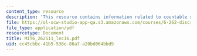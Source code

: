 ```yaml
---
content_type: resource
description: 'This resource contains information related to countable state Markov. '
file: https://ol-ocw-studio-app-qa.s3.amazonaws.com/courses/6-262-discrete-stochastic-processes-spring-2011/cc45cbbc41b5538e86a7a20bd064bbd9_MIT6_262S11_lec16.pdf
file_type: application/pdf
resourcetype: Document
title: MIT6_262S11_lec16.pdf
uid: cc45cbbc-41b5-538e-86a7-a20bd064bbd9
---
```

